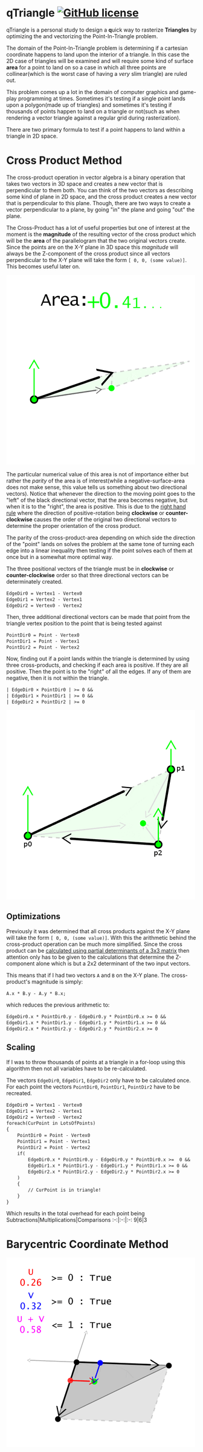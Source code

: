 # qTriangle [![GitHub license](https://img.shields.io/badge/license-MIT-blue.svg)](https://raw.githubusercontent.com/Wunkolo/qTriangle/master/LICENSE)

qTriangle is a personal study to design a **q**uick way to rasterize **Triangles** by optimizing the and vectorizing the Point-In-Triangle problem.

The domain of the Point-In-Triangle problem is determining if a cartesian coordinate happens to land upon the interior of a triangle. In this case the 2D case of triangles will be examined and will require some kind of surface **area** for a point to land on so a case in which all three points are collinear(which is the worst case of having a *very* slim triangle) are ruled out.

This problem comes up a lot in the domain of computer graphics and game-play programming at times. Sometimes it's testing if a single point lands upon a polygon(made up of triangles) and sometimes it's testing if thousands of points happen to land on a triangle or not(such as when rendering a vector triangle against a regular grid during rasterization).

There are two primary formula to test if a point happens to land within a triangle in 2D space.

# Cross Product Method

The cross-product operation in vector algebra is a binary operation that takes two vectors in 3D space and creates a new vector that is perpendicular to them both. You can think of the two vectors as describing some kind of plane in 2D space, and the cross product creates a new vector that is perpendicular to this plane. Though, there are two ways to create a vector perpendicular to a plane, by going "in" the plane and going "out" the plane.

The Cross-Product has a lot of useful properties but one of interest at the moment is the **magnitude** of the resulting vector of the cross product which will be the **area** of the parallelogram that the two original vectors create. Since the points are on the X-Y plane in 3D space this *magnitude* will always be the Z-component of the cross product since all vectors perpendicular to the X-Y plane will take the form `[ 0, 0, (some value)]`. This becomes useful later on.

![](media/Cross.gif)

The particular numerical value of this area is not of importance either but rather the *parity* of the area is of interest(while a negative-surface-area does not make sense, this value tells us something about two directional vectors). Notice that whenever the direction to the moving point goes to the "left" of the black directional vector, that the area becomes negative, but when it is to the "right", the area is positive.
This is due to the [right hand rule](https://en.wikipedia.org/wiki/Right-hand_rule) where the direction of positive-rotation being **clockwise** or **counter-clockwise** causes the order of the original two directional vectors to determine the proper orientation of the cross product.

The parity of the cross-product-area depending on which side the direction of the "point" lands on solves the problem at the same tone of turning each edge into a linear inequality then testing if the point solves each of them at once but in a somewhat more optimal way.

The three positional vectors of the triangle must be in **clockwise** or **counter-clockwise** order so that three directional vectors can be determinately created.
```
EdgeDir0 = Vertex1 - Vertex0
EdgeDir1 = Vertex2 - Vertex1
EdgeDir2 = Vertex0 - Vertex2
```
Then, three additional directional vectors can be made that point from the triangle vertex position to the point that is being tested against
```
PointDir0 = Point - Vertex0
PointDir1 = Point - Vertex1
PointDir2 = Point - Vertex2
```

Now, finding out if a point lands within the triangle is determined by using three cross-products, and checking if each area is positive. If they are all positive. Then the point is to the "right" of all the edges. If any of them are negative, then it is not within the triangle.
```
| EdgeDir0 × PointDir0 | >= 0 &&
| EdgeDir1 × PointDir1 | >= 0 &&
| EdgeDir2 × PointDir2 | >= 0
```

![](media/CrossMethod.gif)

## Optimizations

Previously it was determined that all cross products against the X-Y plane will take the form `[ 0, 0, (some value)]`. With this the arithmetic behind the cross-product operation can be much more simplified. Since the cross product can be [calculated using partial determinants of a 3x3 matrix](https://en.wikipedia.org/wiki/Rule_of_Sarrus) then attention only has to be given to the calculations that determine the Z-component alone which is but a 2x2 determinant of the two input vectors.

This means that if I had two vectors `A` and `B` on the X-Y plane. The cross-product's magnitude is simply:
```
A.x * B.y - A.y * B.x;
```
which reduces the previous arithmetic to:
```
EdgeDir0.x * PointDir0.y - EdgeDir0.y * PointDir0.x >= 0 &&
EdgeDir1.x * PointDir1.y - EdgeDir1.y * PointDir1.x >= 0 &&
EdgeDir2.x * PointDir2.y - EdgeDir2.y * PointDir2.x >= 0
```

## Scaling

If I was to throw thousands of points at a triangle in a for-loop using this algorithm then not all variables have to be re-calculated.

The vectors `EdgeDir0`, `EdgeDir1`, `EdgeDir2` only have to be calculated once. For each point the vectors `PointDir0`, `PointDir1`, `PointDir2` have to be recreated.

```
EdgeDir0 = Vertex1 - Vertex0
EdgeDir1 = Vertex2 - Vertex1
EdgeDir2 = Vertex0 - Vertex2
foreach(CurPoint in LotsOfPoints)
{
	PointDir0 = Point - Vertex0
	PointDir1 = Point - Vertex1
	PointDir2 = Point - Vertex2
	if(
		EdgeDir0.x * PointDir0.y - EdgeDir0.y * PointDir0.x >=	0 &&
		EdgeDir1.x * PointDir1.y - EdgeDir1.y * PointDir1.x >= 0 &&
		EdgeDir2.x * PointDir2.y - EdgeDir2.y * PointDir2.x >= 0
	)
	{
		// CurPoint is in triangle!
	}
}
```
Which results in the total overhead for each point being
Subtractions|Multiplications|Comparisons
:-:|:-:|:-:
9|6|3

# Barycentric Coordinate Method

![](media/BarycentricMethod.gif)